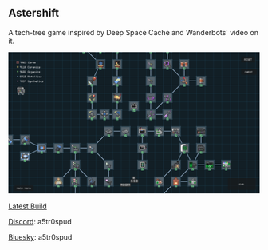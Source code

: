 ## Astershift

A tech-tree game inspired by Deep Space Cache and Wanderbots' video on it.

![Image of v12 Tech Tree](/image.png "Image of the tech tree as of indev build 12.")

[Latest Build](https://github.com/A5TR0spud/asterdrift_redshift/releases/latest)

[Discord](https://discord.gg/StBXkB86aT): a5tr0spud

[Bluesky](https://a5tr0spud.bsky.social): a5tr0spud
